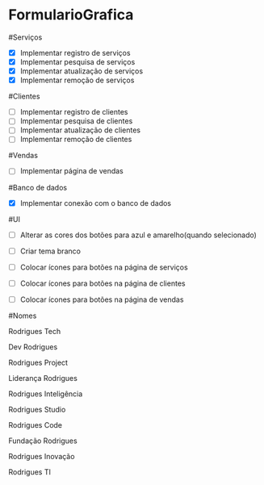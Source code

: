 # FormularioGrafica
#Serviços
- [x] Implementar registro de serviços
- [x] Implementar pesquisa de serviços
- [x] Implementar atualização de serviços
- [x] Implementar remoção de serviços

#Clientes
- [ ] Implementar registro de clientes
- [ ] Implementar pesquisa de clientes
- [ ] Implementar atualização de clientes
- [ ] Implementar remoção de clientes

#Vendas
- [ ] Implementar página de vendas

#Banco de dados
- [x] Implementar conexão com o banco de dados

#UI
- [ ] Alterar as cores dos botões para azul e amarelho(quando selecionado)
- [ ] Criar tema branco
- [ ] Colocar ícones para botões na página de serviços
- [ ] Colocar ícones para botões na página de clientes
- [ ] Colocar ícones para botões na página de vendas


#Nomes

Rodrigues Tech

Dev Rodrigues

Rodrigues Project

Liderança Rodrigues

Rodrigues Inteligência

Rodrigues Studio

Rodrigues Code

Fundação Rodrigues

Rodrigues Inovação

Rodrigues TI

